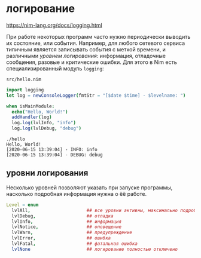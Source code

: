 # логирование

https://nim-lang.org/docs/logging.html

При работе некоторых программ часто нужно периодически выводить их состояние, или события. Например, для любого сетевого сервиса типичным является записывать события с меткой времени, и различными *уровнем логирования*: информация, отладочные сообщения, разовые и критические ошибки. Для этого в Nim есть специализированный модуль `logging`:

`src/hello.nim`
```nim
import logging
let log = newConsoleLogger(fmtStr = "[$date $time] - $levelname: ")

when isMainModule:
  echo("Hello, World!")
  addHandler(log)
  log.log(lvlInfo, "info")
  log.log(lvlDebug, "debug")
```
```
./hello
Hello, World!
[2020-06-15 13:39:04] - INFO: info
[2020-06-15 13:39:04] - DEBUG: debug
```

## уровни логирования

Несколько уровней позволяют указать при запуске программы, насколько подробная информация нужна о ёё работе.

```nim
Level = enum
  lvlAll,                     ## все уровни активны, максимально подробный лог
  lvlDebug,                   ## отладка
  lvlInfo,                    ## информация
  lvlNotice,                  ## оповещение
  lvlWarn,                    ## предупреждение
  lvlError,                   ## ошибка
  lvlFatal,                   ## фатальная ошибка
  lvlNone                     ## логирование полностью отключено
```
